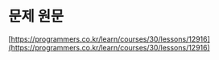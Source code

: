 # 문제 원문

[https://programmers.co.kr/learn/courses/30/lessons/12916](https://programmers.co.kr/learn/courses/30/lessons/12916)
